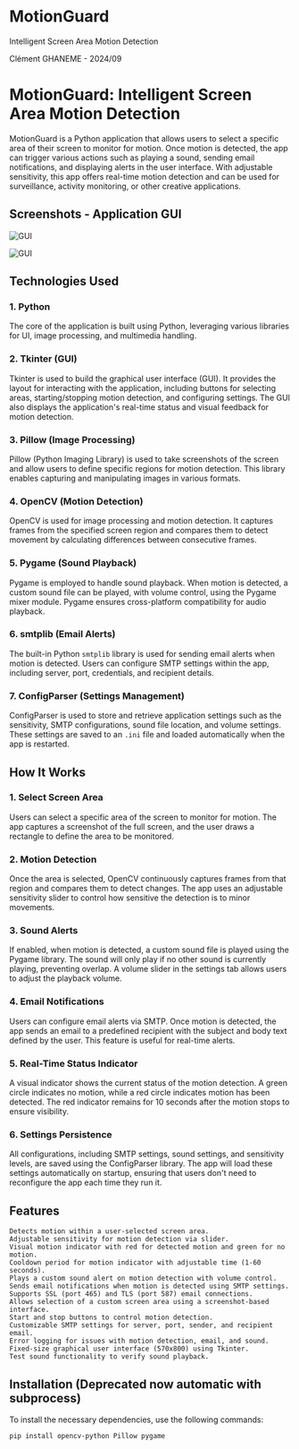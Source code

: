 # MotionGuard
Intelligent Screen Area Motion Detection

Clément GHANEME - 2024/09

# MotionGuard: Intelligent Screen Area Motion Detection

MotionGuard is a Python application that allows users to select a specific area of their screen to monitor for motion. Once motion is detected, the app can trigger various actions such as playing a sound, sending email notifications, and displaying alerts in the user interface. With adjustable sensitivity, this app offers real-time motion detection and can be used for surveillance, activity monitoring, or other creative applications.

## Screenshots - Application GUI

![GUI](Screenshot_1.png)

![GUI](Screenshot_2.png)

## Technologies Used

### 1. **Python**
   The core of the application is built using Python, leveraging various libraries for UI, image processing, and multimedia handling.

### 2. **Tkinter (GUI)**
   Tkinter is used to build the graphical user interface (GUI). It provides the layout for interacting with the application, including buttons for selecting areas, starting/stopping motion detection, and configuring settings. The GUI also displays the application's real-time status and visual feedback for motion detection.

### 3. **Pillow (Image Processing)**
   Pillow (Python Imaging Library) is used to take screenshots of the screen and allow users to define specific regions for motion detection. This library enables capturing and manipulating images in various formats.

### 4. **OpenCV (Motion Detection)**
   OpenCV is used for image processing and motion detection. It captures frames from the specified screen region and compares them to detect movement by calculating differences between consecutive frames.

### 5. **Pygame (Sound Playback)**
   Pygame is employed to handle sound playback. When motion is detected, a custom sound file can be played, with volume control, using the Pygame mixer module. Pygame ensures cross-platform compatibility for audio playback.

### 6. **smtplib (Email Alerts)**
   The built-in Python `smtplib` library is used for sending email alerts when motion is detected. Users can configure SMTP settings within the app, including server, port, credentials, and recipient details.

### 7. **ConfigParser (Settings Management)**
   ConfigParser is used to store and retrieve application settings such as the sensitivity, SMTP configurations, sound file location, and volume settings. These settings are saved to an `.ini` file and loaded automatically when the app is restarted.

## How It Works

### 1. **Select Screen Area**
   Users can select a specific area of the screen to monitor for motion. The app captures a screenshot of the full screen, and the user draws a rectangle to define the area to be monitored.

### 2. **Motion Detection**
   Once the area is selected, OpenCV continuously captures frames from that region and compares them to detect changes. The app uses an adjustable sensitivity slider to control how sensitive the detection is to minor movements.

### 3. **Sound Alerts**
   If enabled, when motion is detected, a custom sound file is played using the Pygame library. The sound will only play if no other sound is currently playing, preventing overlap. A volume slider in the settings tab allows users to adjust the playback volume.

### 4. **Email Notifications**
   Users can configure email alerts via SMTP. Once motion is detected, the app sends an email to a predefined recipient with the subject and body text defined by the user. This feature is useful for real-time alerts.

### 5. **Real-Time Status Indicator**
   A visual indicator shows the current status of the motion detection. A green circle indicates no motion, while a red circle indicates motion has been detected. The red indicator remains for 10 seconds after the motion stops to ensure visibility.

### 6. **Settings Persistence**
   All configurations, including SMTP settings, sound settings, and sensitivity levels, are saved using the ConfigParser library. The app will load these settings automatically on startup, ensuring that users don't need to reconfigure the app each time they run it.

## Features

```
Detects motion within a user-selected screen area.
Adjustable sensitivity for motion detection via slider.
Visual motion indicator with red for detected motion and green for no motion.
Cooldown period for motion indicator with adjustable time (1-60 seconds).
Plays a custom sound alert on motion detection with volume control.
Sends email notifications when motion is detected using SMTP settings.
Supports SSL (port 465) and TLS (port 587) email connections.
Allows selection of a custom screen area using a screenshot-based interface.
Start and stop buttons to control motion detection.
Customizable SMTP settings for server, port, sender, and recipient email.
Error logging for issues with motion detection, email, and sound.
Fixed-size graphical user interface (570x800) using Tkinter.
Test sound functionality to verify sound playback.
```

## Installation (Deprecated now automatic with subprocess)

To install the necessary dependencies, use the following commands:

```bash
pip install opencv-python Pillow pygame
